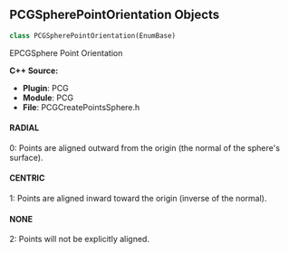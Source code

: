 ## PCGSpherePointOrientation Objects

```python
class PCGSpherePointOrientation(EnumBase)
```

EPCGSphere Point Orientation

**C++ Source:**

- **Plugin**: PCG
- **Module**: PCG
- **File**: PCGCreatePointsSphere.h

<a id="unreal.PCGSpherePointOrientation.RADIAL"></a>

#### RADIAL

0: Points are aligned outward from the origin (the normal of the sphere's surface).

<a id="unreal.PCGSpherePointOrientation.CENTRIC"></a>

#### CENTRIC

1: Points are aligned inward toward the origin (inverse of the normal).

<a id="unreal.PCGSpherePointOrientation.NONE"></a>

#### NONE

2: Points will not be explicitly aligned.

<a id="unreal.PCGCreateSplineMode"></a>